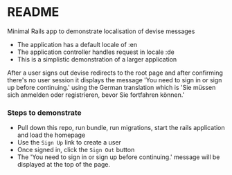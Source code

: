# README

Minimal Rails app to demonstrate localisation of devise messages

* The application has a default locale of :en
* The application controller handles request in locale :de
* This is a simplistic demonstration of a larger application

After a user signs out devise redirects to the root page and
after confirming there's no user session it displays the message
'You need to sign in or sign up before continuing.' using the
German translation which is 'Sie müssen sich anmelden oder registrieren, bevor Sie fortfahren können.'

### Steps to demonstrate

* Pull down this repo, run bundle, run migrations, start the rails application and load the homepage
* Use the `Sign Up` link to create a user
* Once signed in, click the `Sign Out` button
* The 'You need to sign in or sign up before continuing.' message will be displayed at the top of the page.
